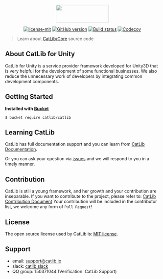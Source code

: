 <p align="center"><img width="173" height="57" src="http://catlib.io/imgs/logo-txt.png"></p>

<p align="center">
<a href="https://github.com/CatLib/CatLib/blob/master/LICENSE"><img src="https://img.shields.io/badge/license-MIT-blue.svg" title="license-mit" /></a>
<a href="https://github.com/CatLib/CatLib/"><img src="https://badge.fury.io/gh/catlib%2Fcatlib.svg" title="GitHub version" /></a>
<a href="https://ci.appveyor.com/project/catlib/core"><img src="https://ci.appveyor.com/api/projects/status/tk3o571mwbw2rykj?svg=true" title="Build status"/></a>
<a href="https://codecov.io/gh/CatLib/Core">
  <img src="https://codecov.io/gh/CatLib/Core/branch/master/graph/badge.svg" alt="Codecov" />
</a>
  
> Learn about [CatLib/Core](https://github.com/CatLib/Core) source code

## About CatLib for Unity

CatLib for Unity is a service provider framework developed for Unity3D that is very helpful for the development of some functional businesses. We also reduce the unnecessary work of developers by integrating common development components.

## Getting Started

**Installed with [Bucket](https://github.com/getbucket/bucket)**

```shell
$ bucket require catlib/catlib
```

## Learning CatLib

CatLib has full documentation support and you can learn from [CatLib Documentation](http://catlib.io).

Or you can ask your question via [issues](https://github.com/CatLib/CatLib/issues) and we will respond to you in a timely manner.

## Contribution

CatLib is still a young framework, and her growth and your contribution are inseparable. If you want to contribute to the project, please refer to: [CatLib Contribution Document](https://catlib.io/v2/contribution.html) Your contribution will be included in the contributor list, we welcome any form of `Pull Request`!

## License

The open source license used by CatLib is: [MIT license](http://opensource.org/licenses/MIT).

## Support

* email: support@catlib.io
* slack: [catlib.slack](https://catlib.slack.com/messages/internals/)
* QQ group: 150371044 (Verification: CatLib Support)
